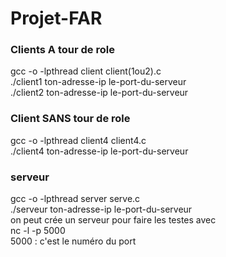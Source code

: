 # Projet-FAR

### Clients A tour de role 
gcc -o -lpthread client client(1ou2).c  
./client1 ton-adresse-ip le-port-du-serveur    
./client2 ton-adresse-ip le-port-du-serveur    


### Client SANS tour de role 
gcc -o -lpthread client4 client4.c  
./client4 ton-adresse-ip le-port-du-serveur  



### serveur 
gcc -o -lpthread server serve.c  
./serveur ton-adresse-ip le-port-du-serveur  
on peut crée un serveur pour faire les testes avec     
nc -l -p 5000   
5000 : c'est le numéro du port  
